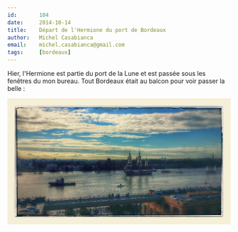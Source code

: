 ```yaml
---
id:       104
date:     2014-10-14
title:    Départ de l'Hermione du port de Bordeaux
author:   Michel Casabianca
email:    michel.casabianca@gmail.com
tags:     [bordeaux]
---
```


Hier, l'Hermione est partie du port de la Lune et est passée sous les fenêtres du mon bureau. Tout Bordeaux était au balcon pour voir passer la belle :

![Départ de l'Hermione du port de Bordeaux](depart-hermione-bordeaux.png)
